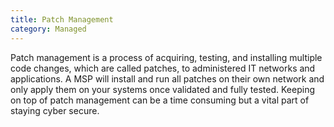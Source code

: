 ```yaml
---
title: Patch Management
category: Managed
---
```


Patch management is a process of acquiring, testing, and installing multiple code changes, which are called patches, to administered IT networks and applications. A MSP will install and run all patches on their own network and only apply them on your systems once validated and fully tested. Keeping on top of patch management can be a time consuming but a vital part of staying cyber secure.
 